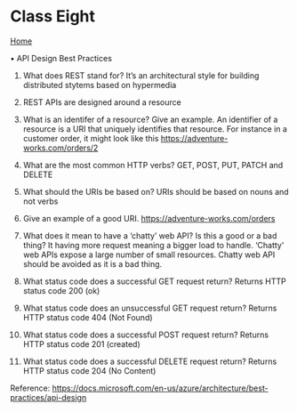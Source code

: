 # Class Eight

[Home](https://daviey52.github.io/reading-notes/)

• API Design Best Practices

1. What does REST stand for?
It’s an architectural style for building distributed stytems based on hypermedia
2. REST APIs are designed around a resource

3. What is an identifer of a resource? Give an example.
An identifier of a resource is a URI that uniquely identifies that resource. For instance in a customer order, it might look like this <https://adventure-works.com/orders/2>

4. What are the most common HTTP verbs?
GET, POST, PUT, PATCH and DELETE

5. What should the URIs be based on?
URIs should be based on nouns and not verbs

6. Give an example of a good URI.
<https://adventure-works.com/orders>

7. What does it mean to have a ‘chatty’ web API? Is this a good or a bad thing?
It having more request meaning a bigger load to handle. ‘Chatty’ web APIs expose a large number of small resources. Chatty web API should be avoided as it is a bad thing.
8. What status code does a successful GET request return?
Returns HTTP status code 200 (ok)

9. What status code does an unsuccessful GET request return?
 Returns HTTP status code 404 (Not Found)
10. What status code does a successful POST request return?
Returns HTTP status code 201 (created)

11. What status code does a successful DELETE request return?
Returns HTTP status code 204 (No Content)

Reference: <https://docs.microsoft.com/en-us/azure/architecture/best-practices/api-design>
